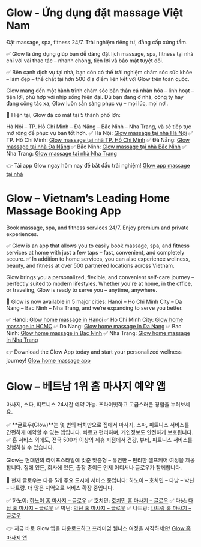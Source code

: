 # Glow - Ứng dụng đặt massage Việt Nam
Đặt massage, spa, fitness 24/7. Trải nghiệm riêng tư, đẳng cấp xứng tầm.

✅ Glow là ứng dụng giúp bạn dễ dàng đặt lịch massage, spa, fitness tại nhà chỉ với vài thao tác – nhanh chóng, tiện lợi và bảo mật tuyệt đối.

✅ Bên cạnh dịch vụ tại nhà, bạn còn có thể trải nghiệm chăm sóc sức khỏe – làm đẹp – thể chất tại hơn 500 địa điểm liên kết với Glow trên toàn quốc.

Glow mang đến một hành trình chăm sóc bản thân cá nhân hóa – linh hoạt – tiện lợi, phù hợp với nhịp sống hiện đại. Dù bạn đang ở nhà, công ty hay đang công tác xa, Glow luôn sẵn sàng phục vụ – mọi lúc, mọi nơi.

📍 Hiện tại, Glow đã có mặt tại 5 thành phố lớn:

Hà Nội – TP. Hồ Chí Minh – Đà Nẵng – Bắc Ninh – Nha Trang, và sẽ tiếp tục mở rộng để phục vụ bạn tốt hơn.
✅ Hà Nội: [Glow massage tại nhà Hà Nội](https://glowvietnam.com/vi/massage-tai-nha-ha-noi)
✅ TP. Hồ Chí Minh: [Glow massage tại nhà TP. Hồ Chí Minh](https://glowvietnam.com/vi/massage-tai-nha-tphcm)
✅ Đà Nẵng: [Glow massage tại nhà Đà Nẵng](https://glowvietnam.com/vi/massage-tai-nha-da-nang)
✅ Bắc Ninh: [Glow massage tại nhà Bắc Ninh](https://glowvietnam.com/vi/massage-tai-nha-bac-ninh)
✅ Nha Trang: [Glow massage tại nhà Nha Trang](https://glowvietnam.com/vi/massage-tai-nha-nha-trang-khanh-hoa)

👉 Tải app Glow ngay hôm nay để bắt đầu trải nghiệm!
[Glow app massage tại nhà](https://glowvietnam.com/)

# Glow – Vietnam’s Leading Home Massage Booking App
Book massage, spa, and fitness services 24/7. Enjoy premium and private experiences.

✅ Glow is an app that allows you to easily book massage, spa, and fitness services at home with just a few taps – fast, convenient, and completely secure.
✅ In addition to home services, you can also experience wellness, beauty, and fitness at over 500 partnered locations across Vietnam.

Glow brings you a personalized, flexible, and convenient self-care journey – perfectly suited to modern lifestyles. Whether you're at home, in the office, or traveling, Glow is ready to serve you – anytime, anywhere.

📍 Glow is now available in 5 major cities:
Hanoi – Ho Chi Minh City – Da Nang – Bac Ninh – Nha Trang, and we’re expanding to serve you better.

✅ Hanoi: [Glow home massage in Hanoi](https://glowvietnam.com/en/home-massage-hanoi)
✅ Ho Chi Minh City: [Glow home massage in HCMC](https://glowvietnam.com/en/home-massage-ho-chi-minh)
✅ Da Nang: [Glow home massage in Da Nang](https://glowvietnam.com/en/home-massage-da-nang)
✅ Bac Ninh: [Glow home massage in Bac Ninh](https://glowvietnam.com/en/massage-tai-nha-bac-ninh)
✅ Nha Trang: [Glow home massage in Nha Trang](https://glowvietnam.com/en/massage-tai-nha-nha-trang-khanh-hoa)

👉 Download the Glow App today and start your personalized wellness journey!
[Glow home massage app](https://glowvietnam.com/en/)

# Glow – 베트남 1위 홈 마사지 예약 앱
마사지, 스파, 피트니스 24시간 예약 가능. 프라이빗하고 고급스러운 경험을 누려보세요.

✅ **글로우(Glow)**는 몇 번의 터치만으로 집에서 마사지, 스파, 피트니스 서비스를 간편하게 예약할 수 있는 앱입니다. 빠르고 편리하며, 개인정보도 안전하게 보호됩니다.
✅ 홈 서비스 외에도, 전국 500개 이상의 제휴 지점에서 건강, 뷰티, 피트니스 서비스를 경험하실 수 있습니다.

Glow는 현대인의 라이프스타일에 맞춘 맞춤형 – 유연한 – 편리한 셀프케어 여정을 제공합니다. 집에 있든, 회사에 있든, 출장 중이든 언제 어디서나 글로우가 함께합니다.

📍 현재 글로우는 다음 5개 주요 도시에 서비스 중입니다:
하노이 – 호치민 – 다낭 – 박닌 – 나트랑. 더 많은 지역으로 서비스 확장 중입니다.

✅ 하노이: [하노이 홈 마사지 – 글로우](https://glowvietnam.com/kr/home-massage-hanoi)
✅ 호치민: [호치민 홈 마사지 – 글로우](https://glowvietnam.com/kr/home-massage-ho-chi-minh)
✅ 다낭: [다낭 홈 마사지 – 글로우](https://glowvietnam.com/kr/home-massage-da-nang)
✅ 박닌: [박닌 홈 마사지 – 글로우](https://glowvietnam.com/kr/massage-tai-nha-bac-ninh)
✅ 나트랑: [나트랑 홈 마사지 – 글로우](https://glowvietnam.com/kr/massage-tai-nha-nha-trang-khanh-hoa)

👉 지금 바로 Glow 앱을 다운로드하고 프리미엄 웰니스 여정을 시작하세요!
[Glow 홈 마사지 앱](https://glowvietnam.com/kr/)

